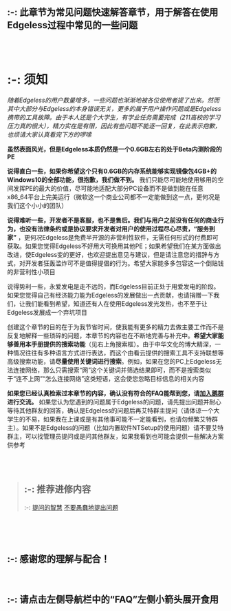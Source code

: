 ## :-:  **此章节为常见问题快速解答章节，用于解答在使用Edgeless过程中常见的一些问题**


<br/>

<br/>

# :-: **须知**

*随着Edgeless的用户数量增多，一些问题也渐渐地被各位使用者提了出来。然而其中大部分与Edgeless的本身错误无关，更多的属于用户操作问题或是Edgeless携带的工具故障。由于本人还是个大学生，有学业任务需要完成（211高校的学习压力真的很大），精力实在是有限，因此有些问题不能逐一回复，在此表示抱歉，也烦请大家认真看完下方的啰嗦*
<br/>

**虽然表面风光，但是Edgeless本质仍然是一个0.6GB左右的处于Beta内测阶段的PE**
<br/>

**说得直白一些，如果你希望这个只有0.6GB的内存系统能够实现镜像包4GB+的Windows10的全部功能，很抱歉，我们做不到。** 我们只能尽可能地使用够用的空间发挥PE的最大的价值，尽可能地适配大部分PC设备而不是做到能在任意x86_64平台上完美运行（微软这一个商业公司都不一定能做到这一点，更何况是我们这个小小的团队）
<br/>

**说得难听一些，开发者不是客服，也不是售后。我们与用户之前没有任何的商业行为，也没有法律条约或是协议要求开发者对用户的使用过程尽心尽责，“服务到家”** ，更何况Edgeless是免费半开源的非营利性软件，无需任何形式的付费即可获取。如果您觉得Edgeless不好用大可换用其他PE；如果希望我们在某方面做出改进，使Edgeless变的更好，也欢迎提出意见与建议，但是请注意您的措辞与方式，对开发者狂轰滥炸可不是值得提倡的行为。希望大家能多多包容这一个倒贴钱的非营利性小项目
<br/>


说得势利一些，永爱发电是走不远的，而Edgeless目前正处于用爱发电的阶段。如果您觉得自己有经济能力能为Edgeless的发展做出一点贡献，也请捐赠一下我们，让我们能看到希望，知道还有人在使用Edgeless发光发热，也不至于让Edgeless发展成一个弃坑项目
<br/>

创建这个章节的目的在于为我节省时间，使我能有更多的精力去做主要工作而不是反复地解释一些琐碎的问题，本章节的内容也在不断地完善与补充中。**希望大家能够善用本手册提供的搜索功能**（见右上角搜索框）。由于中华文化的博大精深，一种情况往往有多种语言方式进行表达，而这个由看云提供的搜索工具不支持联想等高级搜索功能，请**尽量使用关键词进行搜索**。例如，如果在您的PC上Edgeless无法连接网络，那么只需搜索“网”这个关键词并筛选结果即可，而不是搜索类似于“连不上网”“怎么连接网络”这类短语，这会使您忽略目标信息的相关内容
<br/>

**如果您已经认真检索过本章节的内容，确认没有符合的FAQ能帮到您，请[加入鹅群](https://home.edgeless.top/jump/qqg.html)进行交流。** 如果您认为您遇到的问题属于Edgeless的问题，请先提出问题并耐心等待其他群友的回答，确认是Edgeless的问题后再艾特群主提问（请体谅一个大学生的不易，如果我在上课或是有其他事可能不一定能看到，也请勿频繁艾特群主）。如果不是Edgeless的问题（比如内置软件NTSetup的使用问题）请不要艾特群主，可以找管理员提问或是问其他群友，如果我看到也可能会提供一些解决方案供参考
<br/>
<br/>

<br/>


> ## :-: 推荐进修内容
> :-:  [提问的智慧](https://github.com/ryanhanwu/How-To-Ask-Questions-The-Smart-Way/blob/master/README-zh_CN.md)
> [不要愚蠢地提出问题](https://github.com/dogfight360/Stop-Ask-Questions-The-Stupid-Ways/blob/master/README.md)

<br/>
<br/>

<br/>

## :-: **感谢您的理解与配合！**
<br/>

## :-: 请点击左侧导航栏中的“FAQ”左侧小箭头展开食用